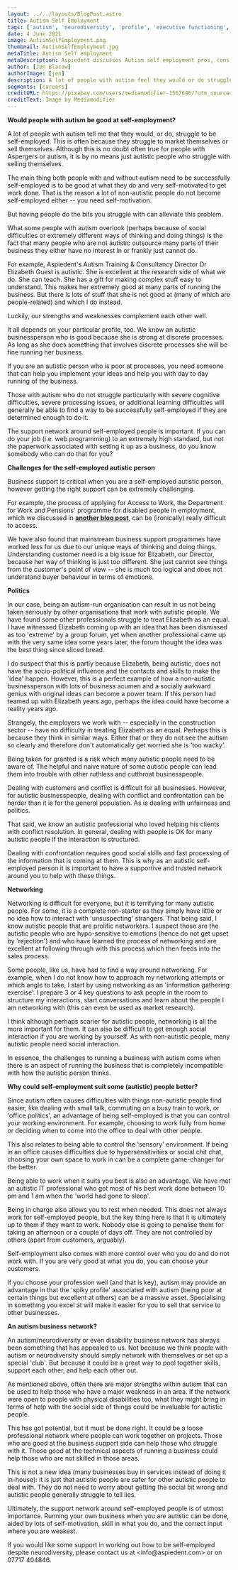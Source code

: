 ```yaml
---
layout: ../../layouts/BlogPost.astro
title: Autism Self Employment
tags: ['autism', 'neurodiversity', 'profile', 'executive functioning', 'development']
date: 4 June 2021
image: AutismSelfEmployment.png
thumbnail: AutismSelfEmployment.jpg
metaTitle: Autism Self employment 
metaDescription: Aspiedent discusses Autism self employment pros, cons, and attributes required for successful business people.
author: [Jen Blacow]
authorImage: [jen]
description: A lot of people with autism feel they would or do struggle with self-employment. However, there are many ways that autism self employment could work. Arguably the most important thing for successful business people is self motivation, skill, and an excellent support network.
segments: [careers]
creditURL: https://pixabay.com/users/mediamodifier-1567646/?utm_source=link-attribution&utm_medium=referral&utm_campaign=image&utm_content=5597527
creditText: Image by Mediamodifier
---
```

**Would people with autism be good at self-employment?**

A lot of people with autism tell me that they would, or do, struggle to
be self-employed. This is often because they struggle to market
themselves or sell themselves. Although this is no doubt often true for
people with Aspergers or autism, it is by no means just autistic people
who struggle with selling themselves.

The main thing both people with and without autism need to be
successfully self-employed is to be good at what they do and very
self-motivated to get work done. That is the reason a lot of
non-autistic people do not become self-employed either -- you need
self-motivation.

But having people do the bits you struggle with can alleviate this
problem.

What some people with autism overlook (perhaps because of social
difficulties or extremely different ways of thinking and doing things)
is the fact that many people who are not autistic outsource many parts
of their business they either have no interest in or frankly just cannot
do.

For example, Aspiedent's Autism Training & Consultancy Director Dr
Elizabeth Guest is autistic. She is excellent at the research side of
what we do. She can teach. She has a gift for making complex stuff easy
to understand. This makes her extremely good at many parts of running
the business. But there is lots of stuff that she is not good at (many
of which are people-related) and which I do instead.

Luckily, our strengths and weaknesses complement each other well.

It all depends on your particular profile, too. We know an autistic
businessperson who is good because she is strong at discrete processes.
As long as she does something that involves discrete processes she will
be fine running her business.

If you are an autistic person who is poor at processes, you need someone
that can help you implement your ideas and help you with day to day
running of the business.

Those with autism who do not struggle particularly with severe cognitive
difficulties, severe processing issues, or additional learning
difficulties will generally be able to find a way to be successfully
self-employed if they are determined enough to do it.

The support network around self-employed people is important. If you can
do your job (i.e. web programming) to an extremely high standard, but
not the paperwork associated with setting it up as a business, do you
know somebody who can do that for you?

**Challenges for the self-employed autistic person**

Business support is critical when you are a self-employed autistic
person, however getting the right support can be extremely challenging.

For example, the process of applying for Access to Work, the Department
for Work and Pensions' programme for disabled people in employment,
which we discussed in **[another blog post](/posts/access-to-work)**, can be
(ironically) really difficult to access.

We have also found that mainstream business support programmes have
worked less for us due to our unique ways of thinking and doing things.
Understanding customer need is a big issue for Elizabeth, our Director,
because her way of thinking is just too different. She just cannot see
things from the customer's point of view -- she is much too logical and
does not understand buyer behaviour in terms of emotions.

**Politics**

In our case, being an autism-run organisation can result in us not being
taken seriously by other organisations that work with autistic people.
We have found some other professionals struggle to treat Elizabeth as an
equal. I have witnessed Elizabeth coming up with an idea that has been
dismissed as too 'extreme' by a group forum, yet when another
professional came up with the very same idea some years later, the forum
thought the idea was the best thing since sliced bread.

I do suspect that this is partly because Elizabeth, being autistic, does
not have the socio-political influence and the contacts and skills to
make the 'idea' happen. However, this is a perfect example of how a
non-autistic businessperson with lots of business acumen and a socially
awkward genius with original ideas can become a power team. If this
person had teamed up with Elizabeth years ago, perhaps the idea could
have become a reality years ago.

Strangely, the employers we work with -- especially in the construction
sector -- have no difficulty in treating Elizabeth as an equal. Perhaps
this is because they think in similar ways. Either that or they do not
see the autism so clearly and therefore don't automatically get worried
she is 'too wacky'.

Being taken for granted is a risk which many autistic people need to be
aware of. The helpful and naive nature of some autistic people can lead
them into trouble with other ruthless and cutthroat businesspeople.

Dealing with customers and conflict is difficult for all businesses.
However, for autistic businesspeople, dealing with conflict and
confrontation can be harder than it is for the general population. As is
dealing with unfairness and politics.

That said, we know an autistic professional who loved helping his
clients with conflict resolution. In general, dealing with people is OK
for many autistic people if the interaction is structured.

Dealing with confrontation requires good social skills and fast
processing of the information that is coming at them. This is why as an
autistic self-employed person it is important to have a supportive and
trusted network around you to help with these things.

**Networking**

Networking is difficult for everyone, but it is terrifying for many
autistic people. For some, it is a complete non-starter as they simply
have little or no idea how to interact with 'unsuspecting' strangers.
That being said, I know autistic people that are prolific networkers. I
suspect those are the autistic people who are hypo-sensitive to emotions
(hence do not get upset by 'rejection') and who have learned the process
of networking and are excellent at following through with this process
which then feeds into the sales process.

Some people, like us, have had to find a way around networking. For
example, when I do not know how to approach my networking attempts or
which angle to take, I start by using networking as an 'information
gathering exercise'. I prepare 3 or 4 key questions to ask people in the
room to structure my interactions, start conversations and learn about
the people I am networking with (this can even be used as market
research).

I think although perhaps scarier for autistic people, networking is all
the more important for them. It can also be difficult to get enough
social interaction if you are working by yourself. As with non-autistic
people, many autistic people need social interaction.

In essence, the challenges to running a business with autism come when
there is an aspect of running the business that is completely
incompatible with how the autistic person thinks.

**Why could self-employment suit some (autistic) people better?**

Since autism often causes difficulties with things non-autistic people
find easier, like dealing with small talk, commuting on a busy train to
work, or 'office politics', an advantage of being self-employed is that
you can control your working environment. For example, choosing to work
fully from home or deciding when to come into the office to deal with
other people.

This also relates to being able to control the 'sensory' environment. If
being in an office causes difficulties due to hypersensitivities or
social chit chat, choosing your own space to work in can be a complete
game-changer for the better.

Being able to work when it suits you best is also an advantage. We have
met an autistic IT professional who got most of his best work done
between 10 pm and 1 am when the 'world had gone to sleep'.

Being in charge also allows you to rest when needed. This does not
always work for self-employed people, but the key thing here is that it
is ultimately up to them if they want to work. Nobody else is going to
penalise them for taking an afternoon or a couple of days off. They are
not controlled by others (apart from customers, arguably).

Self-employment also comes with more control over who you do and do not
work with. If you are very good at what you do, you can choose your
customers.

If you choose your profession well (and that is key), autism may provide
an advantage in that the 'spiky profile' associated with autism (being
poor at certain things but excellent at others) can be a massive asset.
Specialising in something you excel at will make it easier for you to
sell that service to other businesses.

**An autism business network?**

An autism/neurodiversity or even disability business network has always
been something that has appealed to us. Not because we think people with
autism or neurodiversity should simply network with themselves or set up
a special 'club'. But because it could be a great way to pool together
skills, support each other, and help each other out.

As mentioned above, often there are major strengths within autism that
can be used to help those who have a major weakness in an area. If the
network were open to people with physical disabilities too, what they
might bring in terms of help with the social side of things could be
invaluable for autistic people.

This has got potential, but it must be done right. It could be a loose
professional network where people can work together on projects. Those
who are good at the business support side can help those who struggle
with it. Those good at the technical aspects of running a business could
help those who are not skilled in those areas.

This is not a new idea (many businesses buy in services instead of doing
it in-house): it is just that autistic people are safer for other
autistic people to deal with. They do not need to worry about getting
the social bit wrong and autistic people generally struggle to tell
lies.

Ultimately, the support network around self-employed people is of utmost
importance. Running your own business when you are autistic can be done,
aided by lots of self-motivation, skill in what you do, and the correct
input where you are weakest.

If you would like some support in working out how to
be self-employed despite neurodiversity, please contact us at
<info\@aspiedent.com> or on 07717 404846.

